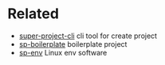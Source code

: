 
# Related

 - [super-project-cli](https://github.com/websage-team/super-project-cli) cli tool for create project
 - [sp-boilerplate](https://github.com/websage-team/sp-boilerplate) boilerplate project
 - [sp-env](https://github.com/websage-team/sp-env) Linux env software
